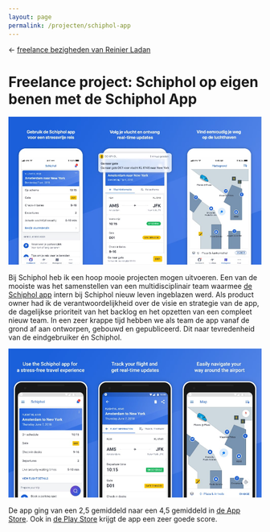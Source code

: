 ```yaml
---
layout: page
permalink: /projecten/schiphol-app
---
```


← [freelance bezigheden van Reinier Ladan](/freelance)

# Freelance project: Schiphol op eigen benen met de Schiphol App

![Een voorbeeld van de flow in de NLZiet app](/assets/schiphol-app-store.jpg)

Bij Schiphol heb ik een hoop mooie projecten mogen uitvoeren. Een van de mooiste was het samenstellen van een multidisciplinair team waarmee [de Schiphol app](https://schiphol.nl/app) intern bij Schiphol nieuw leven ingeblazen werd. Als product owner had ik de verantwoordelijkheid over de visie en strategie van de app, de dagelijkse prioriteit van het backlog en het opzetten van een compleet nieuw team. In een zeer krappe tijd hebben we als team de app vanaf de grond af aan ontworpen, gebouwd en gepubliceerd. Dit naar tevredenheid van de eindgebruiker én Schiphol.

![Een voorbeeld van de flow in de NLZiet app](/assets/schiphol-play-store.jpg)

De app ging van een 2,5 gemiddeld naar een 4,5 gemiddeld in [de App Store](https://itunes.apple.com/nl/app/schiphol-amsterdam-airport/id409161665?mt=8). Ook in [de Play Store](https://play.google.com/store/apps/details?id=org.schiphol&hl=en) krijgt de app een zeer goede score.
